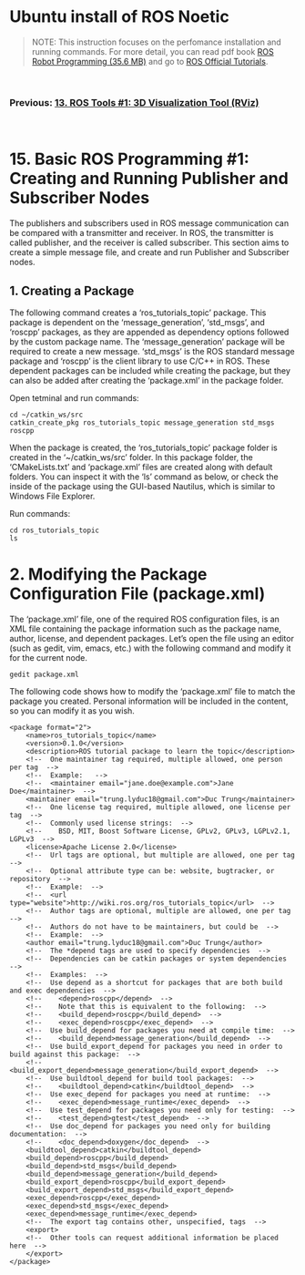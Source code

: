 # **Ubuntu install of ROS Noetic**

> NOTE: This instruction focuses on the perfomance installation and running commands. For more detail, you can read pdf book [ROS Robot Programming (35.6 MB)](https://www.robotis.com/service/download.php?no=719) and go to [ROS Official Tutorials](https://wiki.ros.org/ROS/Tutorials).

<br>

### Previous: [13. ROS Tools #1: 3D Visualization Tool (RViz)](13-ROS-Tools-(1)-3D-Visualization-Tool-(RViz).md)

<br>

# 15. Basic ROS Programming #1: Creating and Running Publisher and Subscriber Nodes

The publishers and subscribers used in ROS message communication can be compared with a transmitter and receiver. In ROS, the transmitter is called publisher, and the receiver is called subscriber. This section aims to create a simple message file, and create and run Publisher and Subscriber nodes.

## 1. Creating a Package

The following command creates a ‘ros_tutorials_topic’ package. This package is dependent on the ‘message_generation’, ‘std_msgs’, and ‘roscpp’ packages, as they are appended as dependency options followed by the custom package name. The ‘message_generation’ package will be required to create a new message. ‘std_msgs’ is the ROS standard message package and ‘roscpp’ is the client library to use C/C++ in ROS. These dependent packages can be included while creating the package, but they can also be added after creating the ‘package.xml’ in the package
folder.

Open tetminal and run commands:

    cd ~/catkin_ws/src   
    catkin_create_pkg ros_tutorials_topic message_generation std_msgs roscpp

When the package is created, the ‘ros_tutorials_topic’ package folder is created in the ‘~/catkin_ws/src’ folder. In this package folder, the ‘CMakeLists.txt’ and ‘package.xml’ files are created along with default folders. You can inspect it with the ‘ls’ command as below, or check the inside of the package using the GUI-based Nautilus, which is similar to Windows File Explorer.

Run commands:

    cd ros_tutorials_topic
    ls

# 2. Modifying the Package Configuration File (package.xml)

The ‘package.xml’ file, one of the required ROS configuration files, is an XML file containing the package information such as the package name, author, license, and dependent packages. Let’s open the file using an editor (such as gedit, vim, emacs, etc.) with the following command and modify it for the current node.

    gedit package.xml

The following code shows how to modify the ‘package.xml’ file to match the package you created. Personal information will be included in the content, so you can modify it as you wish.

    <package format="2">
        <name>ros_tutorials_topic</name>
        <version>0.1.0</version>
        <description>ROS tutorial package to learn the topic</description>
        <!--  One maintainer tag required, multiple allowed, one person per tag  -->
        <!--  Example:   -->
        <!--  <maintainer email="jane.doe@example.com">Jane Doe</maintainer>  -->
        <maintainer email="trung.lyduc18@gmail.com">Duc Trung</maintainer>
        <!--  One license tag required, multiple allowed, one license per tag  -->
        <!--  Commonly used license strings:  -->
        <!--    BSD, MIT, Boost Software License, GPLv2, GPLv3, LGPLv2.1, LGPLv3  -->
        <license>Apache License 2.0</license>
        <!--  Url tags are optional, but multiple are allowed, one per tag  -->
        <!--  Optional attribute type can be: website, bugtracker, or repository  -->
        <!--  Example:  -->
        <!--  <url type="website">http://wiki.ros.org/ros_tutorials_topic</url>  -->
        <!--  Author tags are optional, multiple are allowed, one per tag  -->
        <!--  Authors do not have to be maintainers, but could be  -->
        <!--  Example:  -->
        <author email="trung.lyduc18@gmail.com">Duc Trung</author>
        <!--  The *depend tags are used to specify dependencies  -->
        <!--  Dependencies can be catkin packages or system dependencies  -->
        <!--  Examples:  -->
        <!--  Use depend as a shortcut for packages that are both build and exec dependencies  -->
        <!--    <depend>roscpp</depend>  -->
        <!--    Note that this is equivalent to the following:  -->
        <!--    <build_depend>roscpp</build_depend>  -->
        <!--    <exec_depend>roscpp</exec_depend>  -->
        <!--  Use build_depend for packages you need at compile time:  -->
        <!--    <build_depend>message_generation</build_depend>  -->
        <!--  Use build_export_depend for packages you need in order to build against this package:  -->
        <!--    <build_export_depend>message_generation</build_export_depend>  -->
        <!--  Use buildtool_depend for build tool packages:  -->
        <!--    <buildtool_depend>catkin</buildtool_depend>  -->
        <!--  Use exec_depend for packages you need at runtime:  -->
        <!--    <exec_depend>message_runtime</exec_depend>  -->
        <!--  Use test_depend for packages you need only for testing:  -->
        <!--    <test_depend>gtest</test_depend>  -->
        <!--  Use doc_depend for packages you need only for building documentation:  -->
        <!--    <doc_depend>doxygen</doc_depend>  -->
        <buildtool_depend>catkin</buildtool_depend>
        <build_depend>roscpp</build_depend>
        <build_depend>std_msgs</build_depend>
        <build_depend>message_generation</build_depend>
        <build_export_depend>roscpp</build_export_depend>
        <build_export_depend>std_msgs</build_export_depend>
        <exec_depend>roscpp</exec_depend>
        <exec_depend>std_msgs</exec_depend>
        <exec_depend>message_runtime</exec_depend>
        <!--  The export tag contains other, unspecified, tags  -->
        <export>
        <!--  Other tools can request additional information be placed here  -->
        </export>
    </package>

































